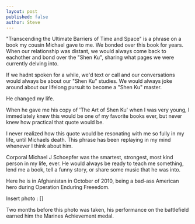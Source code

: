 ```yaml
---
layout: post
published: false
author: Steve  
---
```



"Transcending the Ultimate Barriers of Time and Space" is a phrase on a book my cousin Michael gave to me. 
We bonded over this book for years. When our relationship was distant, we would always come back to eachother and bond over the "Shen Ku", sharing what pages we were currently delving into. 

If we hadnt spoken for a while, we'd text or call and our conversations would always be about our "Shen Ku" studies. We would always joke around about our lifelong pursuit to become a "Shen Ku" master.   

He changed my life.

When he gave me his copy of 'The Art of Shen Ku' when I was very young, I immediately knew this would be one of my favorite books ever, but never knew how practical that quote would be.

I never realized how this quote would be resonating with me so fully in my life, until Michaels death. 
This phrase has been replaying in my mind whenever I think about him.

Corporal Michael J Schoepfer was the smartest, strongest, most kind person in my life, ever. He would always be ready to teach me something, lend me a book, tell a funny story, or share some music that he was into. 

Here he is in Afghanistan in October of 2010, being a bad-ass American hero during Operation Enduring Freeedom. 

Insert photo : 
[]


Two months before this photo was taken, his performance on the battlefield earned him the Marines Achievement medal.  
